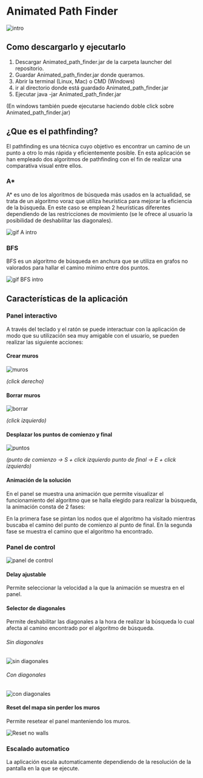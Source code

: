 # Animated Path Finder

![intro](https://user-images.githubusercontent.com/55555187/102256573-d70bd880-3f0b-11eb-829d-8b48b4b3f91d.gif)

## Como descargarlo y ejecutarlo
1. Descargar Animated_path_finder.jar de la carpeta launcher del repositorio.
2. Guardar Animated_path_finder.jar donde queramos.
3. Abrir la terminal (Linux, Mac) o CMD (Windows)
4. ir al directorio donde está guardado Animated_path_finder.jar
5. Ejecutar java -jar Animated_path_finder.jar

(En windows también puede ejecutarse haciendo doble click sobre Animated_path_finder.jar)

## ¿Que es el pathfinding?
El pathfinding es una técnica cuyo objetivo es encontrar un camino de un punto a otro lo más rápida y eficientemente posible.
En esta aplicación se han empleado dos algoritmos de pathfinding con el fin de realizar una comparativa visual entre ellos.

### A*
A* es uno de los algoritmos de búsqueda más usados en la actualidad, se trata de un algoritmo voraz que utiliza heurística para mejorar la eficiencia de la búsqueda.
En este caso se emplean 2 heurísticas diferentes dependiendo de las restricciones de movimiento (se le ofrece al usuario la posibilidad de deshabilitar las diagonales).

![gif A intro](https://user-images.githubusercontent.com/55555187/102255212-0cafc200-3f0a-11eb-9d64-72d70b1f030f.gif)

### BFS
BFS es un algoritmo de búsqueda en anchura que se utiliza en grafos no valorados para hallar el camino mínimo entre dos puntos.

![gif BFS intro](https://user-images.githubusercontent.com/55555187/102255239-1507fd00-3f0a-11eb-830e-60726ea09cdb.gif)

## Características de la aplicación

### Panel interactivo

 A través del teclado y el ratón se puede interactuar con la aplicación de modo que su utilización sea muy amigable con el usuario, se pueden realizar las siguiente acciones:
 
 #### Crear muros
 
 ![muros](https://user-images.githubusercontent.com/55555187/102259205-18ea4e00-3f0f-11eb-949b-ccdca699e1df.gif)

 *(click derecho)*
 #### Borrar muros
 
 ![borrar](https://user-images.githubusercontent.com/55555187/102259209-1ab41180-3f0f-11eb-8568-fd95773d7575.gif)

 *(click izquierdo)*
 #### Desplazar los puntos de comienzo y final 

![puntos](https://user-images.githubusercontent.com/55555187/102259214-1be53e80-3f0f-11eb-9401-07fb9fcb34ed.gif)

 *(punto de comienzo -> S + click izquierdo   punto de final -> E + click izquierdo)*

#### Animación de la solución
 En el panel se muestra una animación que permite visualizar el funcionamiento del algoritmo que se halla elegido para realizar la búsqueda, la animación consta de 2 fases:
 
 En la primera fase se pintan los nodos que el algoritmo ha visitado mientras buscaba el camino del punto de comienzo al punto de final.
 En la segunda fase se muestra el camino que el algoritmo ha encontrado.
 
### Panel de control

![panel de control](https://user-images.githubusercontent.com/55555187/102259875-f3aa0f80-3f0f-11eb-9310-1ba824ac6438.png)

#### Delay ajustable
Permite seleccionar la velocidad a la que la animación se muestra en el panel.

#### Selector de diagonales
Permite deshabilitar las diagonales a la hora de realizar la búsqueda lo cual afecta al camino encontrado por el algoritmo de búsqueda.

###### Sin diagonales

![sin diagonales](https://user-images.githubusercontent.com/55555187/102260458-c0b44b80-3f10-11eb-8070-8287b6801d04.gif)    

###### Con diagonales

![con diagonales](https://user-images.githubusercontent.com/55555187/102260695-1852b700-3f11-11eb-9417-89221e963036.gif)

#### Reset del mapa sin perder los muros
Permite resetear el panel manteniendo los muros.

![Reset no walls](https://user-images.githubusercontent.com/55555187/102262302-30c3d100-3f13-11eb-96b8-bc5b1ac1461e.gif)

### Escalado automatico
La aplicación escala automaticamente dependiendo de la resolución de la pantalla en la que se ejecute.
